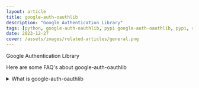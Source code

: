 ```yaml
---
layout: article
title: google-auth-oauthlib
description: "Google Authentication Library"
tags: [python, google-auth-oauthlib, pypi google-auth-oauthlib, pypi, references]
date: 2023-12-27
cover: /assets/images/related-articles/general.png
---
```


Google Authentication Library

Here are some FAQ's about google-auth-oauthlib
<details>
<summary>What is google-auth-oauthlib</summary>
Google Authentication Library
</details>
